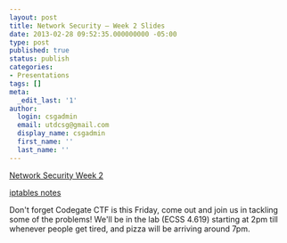 ```yaml
---
layout: post
title: Network Security – Week 2 Slides
date: 2013-02-28 09:52:35.000000000 -05:00
type: post
published: true
status: publish
categories:
- Presentations
tags: []
meta:
  _edit_last: '1'
author:
  login: csgadmin
  email: utdcsg@gmail.com
  display_name: csgadmin
  first_name: ''
  last_name: ''
---
```


[Network Security Week 2](http://csg.utdallas.edu/wp-content/uploads/2013/02/Network-Security-Week-2.pdf)

[iptables notes](http://csg.utdallas.edu/wp-content/uploads/2013/02/iptables-notes.pdf)

Don't forget Codegate CTF is this Friday, come out and join us in tackling some of the problems! We'll be in the lab (ECSS 4.619) starting at 2pm till whenever people get tired, and pizza will be arriving around 7pm.
